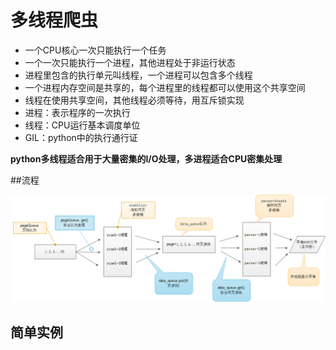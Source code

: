 # 多线程爬虫

* 一个CPU核心一次只能执行一个任务
* 一个一次只能执行一个进程，其他进程处于非运行状态
* 进程里包含的执行单元叫线程，一个进程可以包含多个线程
* 一个进程内存空间是共享的，每个进程里的线程都可以使用这个共享空间
* 线程在使用共享空间，其他线程必须等待，用互斥锁实现
* 进程：表示程序的一次执行
* 线程：CPU运行基本调度单位
* GIL：python中的执行通行证

**python多线程适合用于大量密集的I/O处理，多进程适合CPU密集处理**

##流程

![](../img/mulithread.png)

## 简单实例

















